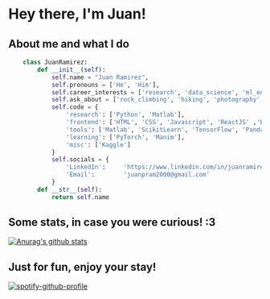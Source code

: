 # Hey there, I'm Juan!
## About me and what I do
```python
	class JuanRamirez:
    	def __init__(self): 
        	self.name = "Juan Ramirez",
    		self.pronouns = ['He', 'Him'],
        	self.career_interests = ['research', 'data_science', 'ml_engineer', 'teaching', 'mentoring', 'frontend_engineer'],
        	self.ask_about = ['rock_climbing', 'hiking', 'photography', 'filmmaking', 'sudoku'],
            self.code = {
            	'research': ['Python', 'Matlab'],
                'frontend': ['HTML', 'CSS', 'Javascript', 'ReactJS' ,'Bootstrap', 'TailwindCSS'],
                'tools': ['Matlab', 'ScikitLearn', 'TensorFlow', 'Pandas', 'MatPlotLib', 'Seaborn', 'Jupyter notebook', 'GIT', 'Github'],
                'learning': ['PyTorch', 'Manim'],
                'misc': ['Kaggle']
            }
            self.socials = {
            	'LinkedIn':		'https://www.linkedin.com/in/juanramirez2000/',
                'Email':		'juanpram2000@gmail.com'
            }
       	def __str__(self):
        	return self.name
```
## Some stats, in case you were curious! :3

[![Anurag's github stats](https://github-readme-stats.vercel.app/api?username=JuanRamirez2000&theme=blue-green)](https://github.com/anuraghazra/github-readme-stats)

## Just for fun, enjoy your stay!

[![spotify-github-profile](https://spotify-github-profile.vercel.app/api/view?uid=12139070956&cover_image=true&theme=default)](https://github.com/kittinan/spotify-github-profile)